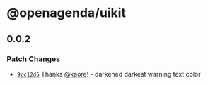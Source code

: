 # @openagenda/uikit

## 0.0.2

### Patch Changes

- [`9cc12d5`](https://github.com/OpenAgenda/oa/commit/9cc12d5d9ae2d722b793dc2287423ca6da1a4e4f) Thanks [@kaore](https://github.com/kaore)! - darkened darkest warning text color
